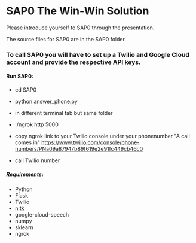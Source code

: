 # SAP0 The Win-Win Solution

Please introduce yourself to SAP0 through the presentation.

The source files for SAP0 are in the SAP0 folder.

### To call SAP0 you will have to set up a Twilio and Google Cloud account and provide the respective API keys.


#### Run SAP0:
* cd SAP0 
* python answer_phone.py

* in different terminal tab but same folder
* ./ngrok http 5000

* copy ngrok link to your Twilio console under your phonenumber "A call comes in" https://www.twilio.com/console/phone-numbers/PNa09a87947b89f619e2e91fc449cb46c0

* call Twilio number

##### Requirements:

* Python
* Flask
* Twilio
* nltk
* google-cloud-speech
* numpy
* sklearn
* ngrok
